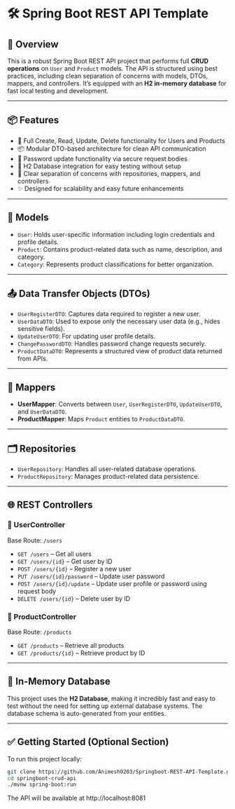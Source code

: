 # 🛠️ Spring Boot REST API Template

## 🚀 Overview

This is a robust Spring Boot REST API project that performs full **CRUD operations** on `User` and `Product` models. The API is structured using best practices, including clean separation of concerns with models, DTOs, mappers, and controllers. It’s equipped with an **H2 in-memory database** for fast local testing and development.

---

## 📦 Features

- 🔄 Full Create, Read, Update, Delete functionality for Users and Products
- 📦 Modular DTO-based architecture for clean API communication
- 🔐 Password update functionality via secure request bodies
- 🧪 H2 Database integration for easy testing without setup
- 🧹 Clear separation of concerns with repositories, mappers, and controllers
- ✨ Designed for scalability and easy future enhancements

---

## 🧩 Models

- `User`: Holds user-specific information including login credentials and profile details.
- `Product`: Contains product-related data such as name, description, and category.
- `Category`: Represents product classifications for better organization.

---

## 📤 Data Transfer Objects (DTOs)

- `UserRegisterDTO`: Captures data required to register a new user.
- `UserDataDTO`: Used to expose only the necessary user data (e.g., hides sensitive fields).
- `UpdateUserDTO`: For updating user profile details.
- `ChangePasswordDTO`: Handles password change requests securely.
- `ProductDataDTO`: Represents a structured view of product data returned from APIs.

---

## 🧰 Mappers

- **UserMapper**: Converts between `User`, `UserRegisterDTO`, `UpdateUserDTO`, and `UserDataDTO`.
- **ProductMapper**: Maps `Product` entities to `ProductDataDTO`.

---

## 🗂️ Repositories

- `UserRepository`: Handles all user-related database operations.
- `ProductRepository`: Manages product-related data persistence.

---

## 🌐 REST Controllers

### 📁 UserController

Base Route: `/users`

- `GET /users` – Get all users
- `GET /users/{id}` – Get user by ID
- `POST /users/{id}` – Register a new user
- `PUT /users/{id}/password` – Update user password
- `POST /users/{id}/update` – Update user profile or password using request body
- `DELETE /users/{id}` – Delete user by ID

### 📁 ProductController

Base Route: `/products`

- `GET /products` – Retrieve all products
- `GET /products/{id}` – Retrieve product by ID

---

## 🧪 In-Memory Database

This project uses the **H2 Database**, making it incredibly fast and easy to test without the need for setting up external database systems. The database schema is auto-generated from your entities.

---

## ✅ Getting Started (Optional Section)

To run this project locally:

```bash
git clone https://github.com/Animesh0203/Springboot-REST-API-Template.git
cd springboot-crud-api
./mvnw spring-boot:run
```

The API will be available at http://localhost:8081
